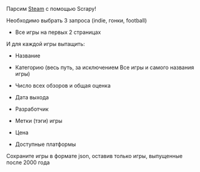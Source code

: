 Парсим [Steam](https://store.steampowered.com/) с помощью Scrapy!

Необходимо выбрать 3 запроса (indie, гонки, football)

* Все игры на первых 2 страницах

И для каждой игры вытащить:

* Название

* Категорию (весь путь, за исключением Все игры и самого названия игры)

* Число всех обзоров и общая оценка

* Дата выхода

* Разработчик

* Метки (тэги) игры

* Цена

* Доступные платформы

Сохраните игры в формате json, оставив только игры, выпущенные после 2000 года

